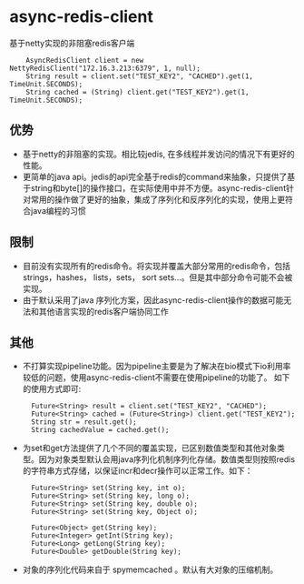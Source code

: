async-redis-client
==================

基于netty实现的非阻塞redis客户端

 		
 		AsyncRedisClient client = new NettyRedisClient("172.16.3.213:6379", 1, null);
 		String result = client.set("TEST_KEY2", "CACHED").get(1, TimeUnit.SECONDS);
        String cached = (String) client.get("TEST_KEY2").get(1, TimeUnit.SECONDS);

## 优势

* 基于netty的非阻塞的实现。相比较jedis, 在多线程并发访问的情况下有更好的性能。
* 更简单的java api。jedis的api完全基于redis的command来抽象，只提供了基于string和byte[]的操作接口，在实际使用中并不方便。async-redis-client针对常用的操作做了更好的抽象，集成了序列化和反序列化的实现，使用上更符合java编程的习惯

## 限制

* 目前没有实现所有的redis命令。将实现并覆盖大部分常用的redis命令，包括strings，hashes， lists，sets， sort sets...。但是其中部分命令可能不会被实现。
* 由于默认采用了java 序列化方案，因此async-redis-client操作的数据可能无法和其他语言实现的redis客户端协同工作

## 其他

* 不打算实现pipeline功能。因为pipeline主要是为了解决在bio模式下io利用率较低的问题，使用async-redis-client不需要在使用pipeline的功能了。 如下的使用方式即可:


		Future<String> result = client.set("TEST_KEY2", "CACHED");
       	Future<String> cached = (Future<String>) client.get("TEST_KEY2");
       	String str = result.get();
       	String cachedValue = cached.get();
       	
* 为set和get方法提供了几个不同的覆盖实现，已区别数值类型和其他对象类型。因为对象类型默认会用java序列化机制序列化存储。数值类型则按照redis的字符串方式存储，以保证incr和decr操作可以正常工作。如下：

		Future<String> set(String key, int o);
		Future<String> set(String key, long o);
		Future<String> set(String key, double o);
		Future<String> set(String key, Object o);
		
		Future<Object> get(String key);
		Future<Integer> getInt(String key);
		Future<Long> getLong(String key);
		Future<Double> getDouble(String key);
		
		
* 对象的序列化代码来自于 spymemcached 。默认有大对象的压缩机制。




